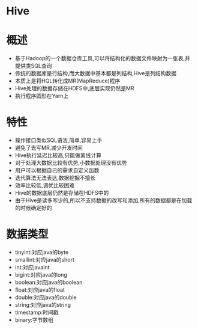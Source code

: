 # Hive



# 概述

* 基于Hadoop的一个数据仓库工具,可以将结构化的数据文件映射为一张表,并提供类SQL查询
* 传统的数据库是行结构,而大数据中基本都是列结构,Hive是列结构数据
* 本质上是将HQL转化成MR(MapReduce)程序
* Hive处理的数据存储在HDFS中,底层实现仍然是MR
* 执行程序圆形在Yarn上



# 特性

* 操作接口类似SQL语法,简单,容易上手
* 避免了去写MR,减少开发时间
* Hive执行延迟比较高,只能做离线计算
* 对于处理大数据比较有优势,小数据处理没有优势
* 用户可以根据自己的需求自定义函数
* 迭代算法无法表达,数据挖掘不擅长
* 效率比较低,调优比较困难
* Hive的数据底层仍然是存储在HDFS中的
* 由于Hive是读多写少的,所以不支持数据的改写和添加,所有的数据都是在加载的时候确定好的



# 数据类型

* tinyint:对应java的byte
* smallint:对应java的short
* int:对应javaint
* bigint:对应java的long
* boolean:对应java的boolean
* float:对应java的float
* double:对应java的double
* string:对应java的string
* timestamp:时间戳
* binary:字节数组